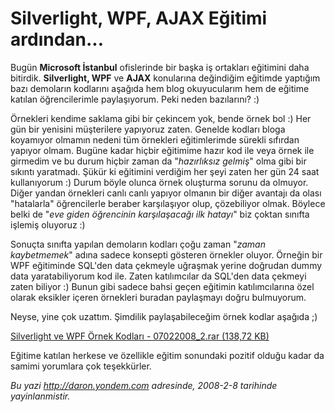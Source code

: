 # Silverlight, WPF, AJAX Eğitimi ardından...
Bugün **Microsoft İstanbul** ofislerinde bir başka iş ortakları
eğitimini daha bitirdik. **Silverlight, WPF** ve **AJAX** konularına
değindiğim eğitimde yaptığım bazı demoların kodlarını aşağıda hem blog
okuyucularım hem de eğitime katılan öğrencilerimle paylaşıyorum. Peki
neden bazılarını? :)

Örnekleri kendime saklama gibi bir çekincem yok, bende örnek bol :) Her
gün bir yenisini müşterilere yapıyoruz zaten. Genelde kodları bloga
koyamıyor olmamın nedeni tüm örnekleri eğitimlerimde sürekli sıfırdan
yapıyor olmam. Bugüne kadar hiçbir eğitimime hazır kod ile veya örnek
ile girmedim ve bu durum hiçbir zaman da "*hazırlıksız gelmiş*" olma
gibi bir sıkıntı yaratmadı. Şükür ki eğitimini verdiğim her şeyi zaten
her gün 24 saat kullanıyorum :) Durum böyle olunca örnek oluşturma
sorunu da olmuyor. Diğer yandan örnekleri canlı canlı yapıyor olmanın
bir diğer avantajı da olası "hatalarla" öğrencilerle beraber
karşılaşıyor olup, çözebiliyor olmak. Böylece belki de "*eve giden
öğrencinin karşılaşacağı ilk hatayı*" biz çoktan sınıfta işlemiş
oluyoruz :)

Sonuçta sınıfta yapılan demoların kodları çoğu zaman "*zaman
kaybetmemek*" adına sadece konsepti gösteren örnekler oluyor. Örneğin
bir WPF eğitiminde SQL'den data çekmeyle uğraşmak yerine doğrudan dummy
data yaratabiliyorum kod ile. Zaten katılımcılar da SQL'den data çekmeyi
zaten biliyor :) Bunun gibi sadece bahsi geçen eğitimin katılımcılarına
özel olarak eksikler içeren örnekleri buradan paylaşmayı doğru
bulmuyorum.

Neyse, yine çok uzattım. Şimdilik paylaşabileceğim örnek kodlar aşağıda
;)

[Silverlight ve WPF Örnek Kodları - 07022008\_2.rar (138,72
KB)](media/Silverlight_WPF_AJAX_Egitimi_ardindan/07022008_2.rar)

Eğitime katılan herkese ve özellikle eğitim sonundaki pozitif olduğu
kadar da samimi yorumlara çok teşekkürler.



*Bu yazi http://daron.yondem.com adresinde, 2008-2-8 tarihinde yayinlanmistir.*
